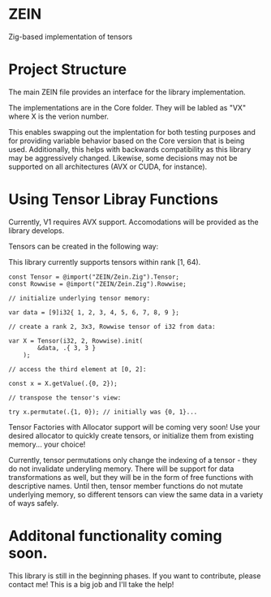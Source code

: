 # ZEIN
Zig-based implementation of tensors

# Project Structure
The main ZEIN file provides an interface for the library implementation.

The implementations are in the Core folder. They will be labled as "VX" where X is the verion number.

This enables swapping out the implentation for both testing purposes and for providing variable behavior based on the Core version that is being used.
Additionally, this helps with backwards compatibility as this library may be aggressively changed. Likewise, some decisions may not be supported on all 
architectures (AVX or CUDA, for instance).

# Using Tensor Libray Functions
Currently, V1 requires AVX support. Accomodations will be provided as the library develops.

Tensors can be created in the following way:

This library currently supports tensors within rank [1, 64). 

```
const Tensor = @import("ZEIN/Zein.Zig").Tensor;
const Rowwise = @import("ZEIN/Zein.Zig").Rowwise;

// initialize underlying tensor memory:

var data = [9]i32{ 1, 2, 3, 4, 5, 6, 7, 8, 9 };

// create a rank 2, 3x3, Rowwise tensor of i32 from data:

var X = Tensor(i32, 2, Rowwise).init(
        &data, .{ 3, 3 }
    );    

// access the third element at [0, 2]:

const x = X.getValue(.{0, 2});

// transpose the tensor's view:

try x.permutate(.{1, 0}); // initially was {0, 1}...

```

Tensor Factories with Allocator support will be coming very soon! Use your desired
allocator to quickly create tensors, or initialize them from existing memory...
your choice!

Currently, tensor permutations only change the indexing of a tensor - they do not
invalidate underyling memory. There will be support for data transformations as well,
but they will be in the form of free functions with descriptive names. Until then,
tensor member functions do not mutate underlying memory, so different tensors can
view the same data in a variety of ways safely.

# Additonal functionality coming soon.
This library is still in the beginning phases. If you want to contribute, please
contact me! This is a big job and I'll take the help!
